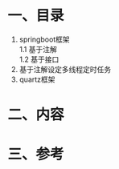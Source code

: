 一、目录
===
1. springboot框架<br>
 1.1 基于注解<br>
 1.2 基于接口<br>
 3. 基于注解设定多线程定时任务<br>
2. quartz框架

二、内容
===


三、参考
===
